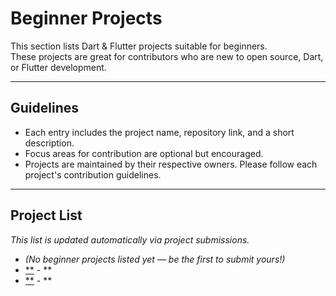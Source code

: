 # Beginner Projects

This section lists Dart & Flutter projects suitable for beginners.  
These projects are great for contributors who are new to open source, Dart, or Flutter development.

---

## Guidelines

- Each entry includes the project name, repository link, and a short description.
- Focus areas for contribution are optional but encouraged.
- Projects are maintained by their respective owners. Please follow each project's contribution guidelines.

---

## Project List

_This list is updated automatically via project submissions._

- _(No beginner projects listed yet — be the first to submit yours!)_
- [**](**) - **
- [**](**) - **
